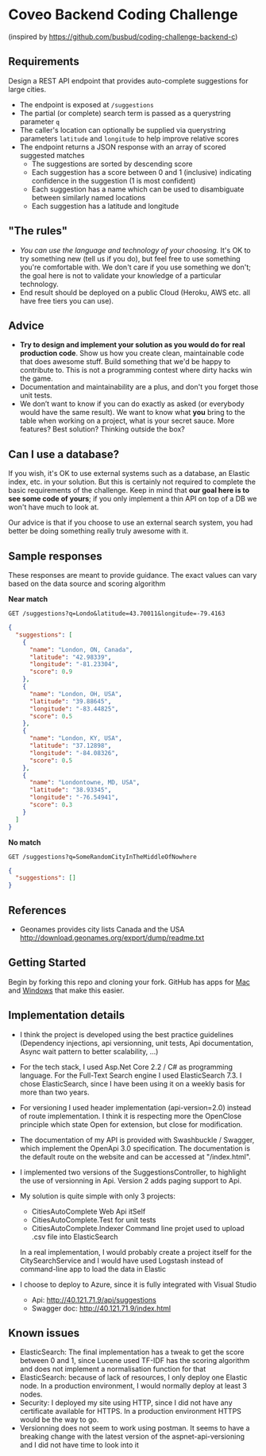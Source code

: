 # Coveo Backend Coding Challenge
(inspired by https://github.com/busbud/coding-challenge-backend-c)

## Requirements

Design a REST API endpoint that provides auto-complete suggestions for large cities.

- The endpoint is exposed at `/suggestions`
- The partial (or complete) search term is passed as a querystring parameter `q`
- The caller's location can optionally be supplied via querystring parameters `latitude` and `longitude` to help improve relative scores
- The endpoint returns a JSON response with an array of scored suggested matches
    - The suggestions are sorted by descending score
    - Each suggestion has a score between 0 and 1 (inclusive) indicating confidence in the suggestion (1 is most confident)
    - Each suggestion has a name which can be used to disambiguate between similarly named locations
    - Each suggestion has a latitude and longitude

## "The rules"

- *You can use the language and technology of your choosing.* It's OK to try something new (tell us if you do), but feel free to use something you're comfortable with. We don't care if you use something we don't; the goal here is not to validate your knowledge of a particular technology.
- End result should be deployed on a public Cloud (Heroku, AWS etc. all have free tiers you can use).

## Advice

- **Try to design and implement your solution as you would do for real production code**. Show us how you create clean, maintainable code that does awesome stuff. Build something that we'd be happy to contribute to. This is not a programming contest where dirty hacks win the game.
- Documentation and maintainability are a plus, and don't you forget those unit tests.
- We don’t want to know if you can do exactly as asked (or everybody would have the same result). We want to know what **you** bring to the table when working on a project, what is your secret sauce. More features? Best solution? Thinking outside the box?

## Can I use a database?

If you wish, it's OK to use external systems such as a database, an Elastic index, etc. in your solution. But this is certainly not required to complete the basic requirements of the challenge. Keep in mind that **our goal here is to see some code of yours**; if you only implement a thin API on top of a DB we won't have much to look at.

Our advice is that if you choose to use an external search system, you had better be doing something really truly awesome with it.

## Sample responses

These responses are meant to provide guidance. The exact values can vary based on the data source and scoring algorithm

**Near match**

    GET /suggestions?q=Londo&latitude=43.70011&longitude=-79.4163

```json
{
  "suggestions": [
    {
      "name": "London, ON, Canada",
      "latitude": "42.98339",
      "longitude": "-81.23304",
      "score": 0.9
    },
    {
      "name": "London, OH, USA",
      "latitude": "39.88645",
      "longitude": "-83.44825",
      "score": 0.5
    },
    {
      "name": "London, KY, USA",
      "latitude": "37.12898",
      "longitude": "-84.08326",
      "score": 0.5
    },
    {
      "name": "Londontowne, MD, USA",
      "latitude": "38.93345",
      "longitude": "-76.54941",
      "score": 0.3
    }
  ]
}
```

**No match**

    GET /suggestions?q=SomeRandomCityInTheMiddleOfNowhere

```json
{
  "suggestions": []
}
```

## References

- Geonames provides city lists Canada and the USA http://download.geonames.org/export/dump/readme.txt

## Getting Started

Begin by forking this repo and cloning your fork. GitHub has apps for [Mac](http://mac.github.com/) and
[Windows](http://windows.github.com/) that make this easier.


## Implementation details

- I think the project is developed using the best practice guidelines (Dependency injections, api versionning, unit tests, Api documentation, Async wait pattern to better scalability, ...)
- For the tech stack, I used Asp.Net Core 2.2 / C# as programming language. For the Full-Text Search engine I used ElasticSearch 7.3. I chose ElasticSearch, since I have been using it on a weekly basis for more than two years.
- For versioning I used header implementation (api-version=2.0) instead of route implementation. I think it is respecting more the OpenClose principle which state Open for extension, but close for modification.
- The documentation of my API is provided with Swashbuckle / Swagger, which implement the OpenApi 3.0 specification. The documentation is the default route on the website and can be accessed at "/index.html".
- I implemented two versions of the SuggestionsController, to highlight the use of versionning in Api. Version 2 adds paging support to Api.
- My solution is quite simple with only 3 projects:
	- CitiesAutoComplete Web Api itSelf
	- CitiesAutoComplete.Test for unit tests
	- CitiesAutoComplete.Indexer Command line projet used to upload .csv file into ElasticSearch
  
  In a real implementation, I would probably create a project itself for the CitySearchService and I would have used Logstash instead of command-line app to load the data in Elastic

- I choose to deploy to Azure, since it is fully integrated with Visual Studio
	- Api: http://40.121.71.9/api/suggestions
	- Swagger doc: http://40.121.71.9/index.html

## Known issues

- ElasticSearch: The final implementation has a tweak to get the score between 0 and 1, since Lucene used TF-IDF has the scoring algorithm and does not implement a normalisation function for that
- ElasticSearch: because of lack of resources, I only deploy one Elastic node. In a production environment, I would normally deploy at least 3 nodes.
- Security: I deployed my site using HTTP, since I did not have any certificate available for HTTPS. In a production environment HTTPS would be the way to go.
- Versionning does not seem to work using postman. It seems to have a breaking change with the latest version of the aspnet-api-versioning and I did not have time to look into it
